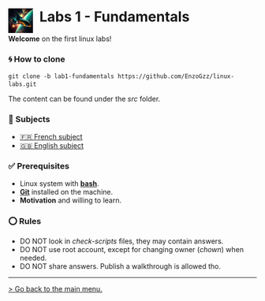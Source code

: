 #  <img align="left" alt="Dormitory" src="https://raw.githubusercontent.com/EnzoGzz/linux-labs/master/lab1/assets/spaceship.png" width="50x"/>&nbsp; Labs 1 - Fundamentals

**Welcome** on the first linux labs!

### 🌀 How to clone

```
git clone -b lab1-fundamentals https://github.com/EnzoGzz/linux-labs.git
```

The content can be found under the _src_ folder.

###  📄 Subjects

 - [🇫🇷 French subject](./subjects/FR.md)
 - [🇬🇧 English subject](./subjects/FR.md)

### ✅ Prerequisites

 - Linux system with [**bash**](https://opensource.com/resources/what-bash).
 - [**Git**](https://git-scm.com/book/en/v2/Getting-Started-Installing-Git) installed on the machine.
 - **Motivation** and willing to learn.

### ⭕ Rules

 - DO NOT look in _check-scripts_ files, they may contain answers.
 - DO NOT use root account, except for changing owner (*chown*) when needed.
 - DO NOT share answers. Publish a walkthrough is allowed tho.

---

[> Go back to the main menu.](https://github.com/EnzoGzz/linux-labs/tree/lab1-fundamentals)
